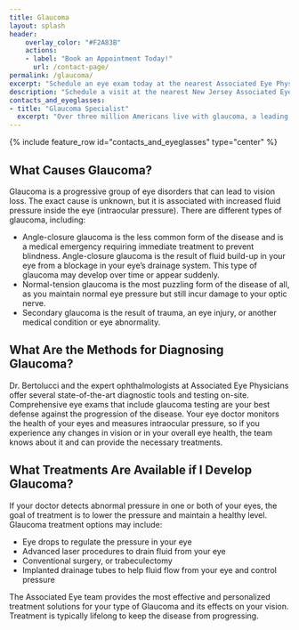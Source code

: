 ```yaml
---
title: Glaucoma
layout: splash
header:
    overlay_color: "#F2A83B"
    actions:
    - label: "Book an Appointment Today!"
      url: /contact-page/
permalink: /glaucoma/
excerpt: "Schedule an eye exam today at the nearest Associated Eye Physicians office to diagnose and treat Glaucoma."
description: "Schedule a visit at the nearest New Jersey Associated Eye Physicians office to come up with a plan to treat Glaucoma"
contacts_and_eyeglasses:
- title: "Glaucoma Specialist"
  excerpt: "Over three million Americans live with glaucoma, a leading cause of blindness. At Associated Eye Physicians, Dr. Bertolucci and her team specialize in diagnosing and treating Glaucoma, providing top-quality care to patients in Clifton, Elizabeth, NJ and, and nearby areas. Regular eye exams are crucial for preventing glaucoma-related blindness."
---
```


{% include feature_row id="contacts_and_eyeglasses" type="center" %}

<div class="faqs">
  <div class="faq">
    <h2> What Causes Glaucoma? </h2>
    <p> 
    Glaucoma is a progressive group of eye disorders that can lead to vision loss. The exact cause is unknown, but it is associated with increased fluid pressure inside the eye (intraocular pressure). There are different types of glaucoma, including:
    <ul>
        <li> Angle-closure glaucoma is the less common form of the disease and is a medical emergency requiring immediate treatment to prevent blindness. Angle-closure glaucoma is the result of fluid build-up in your eye from a blockage in your eye’s drainage system. This type of glaucoma may develop over time or appear suddenly. </li>
        <li> Normal-tension glaucoma is the most puzzling form of the disease of all, as you maintain normal eye pressure but still incur damage to your optic nerve. </li>
        <li> Secondary glaucoma is the result of trauma, an eye injury, or another medical condition or eye abnormality. </li>
    </ul>
    </p>
  </div>

  <div class="faq">
  <h2> What Are the Methods for Diagnosing Glaucoma? </h2>
  <p>
  Dr. Bertolucci and the expert ophthalmologists at Associated Eye Physicians offer several state-of-the-art diagnostic tools and testing on-site. Comprehensive eye exams that include glaucoma testing are your best defense against the progression of the disease. Your eye doctor monitors the health of your eyes and measures intraocular pressure, so if you experience any changes in vision or in your overall eye health, the team knows about it and can provide the necessary treatments.
  </p>
  </div>

  <div class="faq">
    <h2> What Treatments Are Available if I Develop Glaucoma? </h2>
    <p>
    If your doctor detects abnormal pressure in one or both of your eyes, the goal of treatment is to lower the pressure and maintain a healthy level. Glaucoma treatment options may include:
    <ul>
        <li> Eye drops to regulate the pressure in your eye </li>
        <li> Advanced laser procedures to drain fluid from your eye </li>
        <li> Conventional surgery, or trabeculectomy </li>
        <li> Implanted drainage tubes to help fluid flow from your eye and control pressure </li>
    </ul>
    The Associated Eye team provides the most effective and personalized treatment solutions for your type of Glaucoma and its effects on your vision. Treatment is typically lifelong to keep the disease from progressing.
    </p>
  </div>
</div>